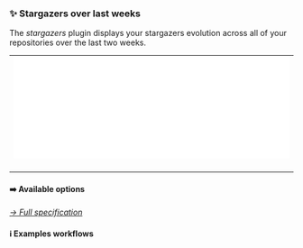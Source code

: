 ### ✨ Stargazers over last weeks

The *stargazers* plugin displays your stargazers evolution across all of your repositories over the last two weeks.

<table>
  <td align="center">
    <img src="https://github.com/lowlighter/lowlighter/blob/master/metrics.plugin.stargazers.svg">
    <img width="900" height="1" alt="">
  </td>
</table>

#### ➡️ Available options

<!--options-->
<!--/options-->

*[→ Full specification](metadata.yml)*

#### ℹ️ Examples workflows

<!--examples-->
<!--/examples-->